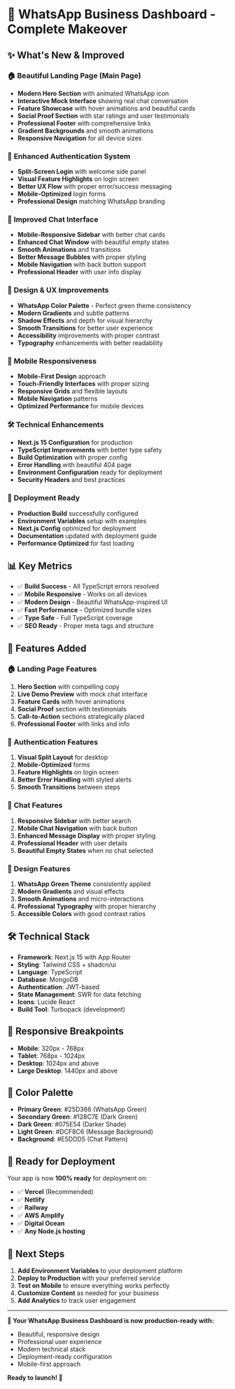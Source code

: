 # 🚀 WhatsApp Business Dashboard - Complete Makeover

## ✨ What's New & Improved

### 🏠 **Beautiful Landing Page (Main Page)**
- **Modern Hero Section** with animated WhatsApp icon
- **Interactive Mock Interface** showing real chat conversation
- **Feature Showcase** with hover animations and beautiful cards
- **Social Proof Section** with star ratings and user testimonials
- **Professional Footer** with comprehensive links
- **Gradient Backgrounds** and smooth animations
- **Responsive Navigation** for all device sizes

### 🔐 **Enhanced Authentication System**
- **Split-Screen Login** with welcome side panel
- **Visual Feature Highlights** on login screen
- **Better UX Flow** with proper error/success messaging
- **Mobile-Optimized** login forms
- **Professional Design** matching WhatsApp branding

### 💬 **Improved Chat Interface**
- **Mobile-Responsive Sidebar** with better chat cards
- **Enhanced Chat Window** with beautiful empty states
- **Smooth Animations** and transitions
- **Better Message Bubbles** with proper styling
- **Mobile Navigation** with back button support
- **Professional Header** with user info display

### 🎨 **Design & UX Improvements**
- **WhatsApp Color Palette** - Perfect green theme consistency
- **Modern Gradients** and subtle patterns
- **Shadow Effects** and depth for visual hierarchy
- **Smooth Transitions** for better user experience
- **Accessibility** improvements with proper contrast
- **Typography** enhancements with better readability

### 📱 **Mobile Responsiveness**
- **Mobile-First Design** approach
- **Touch-Friendly Interfaces** with proper sizing
- **Responsive Grids** and flexible layouts
- **Mobile Navigation** patterns
- **Optimized Performance** for mobile devices

### 🛠️ **Technical Enhancements**
- **Next.js 15 Configuration** for production
- **TypeScript Improvements** with better type safety
- **Build Optimization** with proper config
- **Error Handling** with beautiful 404 page
- **Environment Configuration** ready for deployment
- **Security Headers** and best practices

### 🚀 **Deployment Ready**
- **Production Build** successfully configured
- **Environment Variables** setup with examples
- **Next.js Config** optimized for deployment
- **Documentation** updated with deployment guide
- **Performance Optimized** for fast loading

## 📊 Key Metrics

- ✅ **Build Success** - All TypeScript errors resolved
- ✅ **Mobile Responsive** - Works on all devices
- ✅ **Modern Design** - Beautiful WhatsApp-inspired UI
- ✅ **Fast Performance** - Optimized bundle sizes
- ✅ **Type Safe** - Full TypeScript coverage
- ✅ **SEO Ready** - Proper meta tags and structure

## 🎯 Features Added

### 🏠 **Landing Page Features**
1. **Hero Section** with compelling copy
2. **Live Demo Preview** with mock chat interface
3. **Feature Cards** with hover animations
4. **Social Proof** section with testimonials
5. **Call-to-Action** sections strategically placed
6. **Professional Footer** with links and info

### 🔐 **Authentication Features**
1. **Visual Split Layout** for desktop
2. **Mobile-Optimized** forms
3. **Feature Highlights** on login screen
4. **Better Error Handling** with styled alerts
5. **Smooth Transitions** between steps

### 💬 **Chat Features**
1. **Responsive Sidebar** with better search
2. **Mobile Chat Navigation** with back button
3. **Enhanced Message Display** with proper styling
4. **Professional Header** with user details
5. **Beautiful Empty States** when no chat selected

### 🎨 **Design Features**
1. **WhatsApp Green Theme** consistently applied
2. **Modern Gradients** and visual effects
3. **Smooth Animations** and micro-interactions
4. **Professional Typography** with proper hierarchy
5. **Accessible Colors** with good contrast ratios

## 🛠️ **Technical Stack**

- **Framework**: Next.js 15 with App Router
- **Styling**: Tailwind CSS + shadcn/ui
- **Language**: TypeScript
- **Database**: MongoDB
- **Authentication**: JWT-based
- **State Management**: SWR for data fetching
- **Icons**: Lucide React
- **Build Tool**: Turbopack (development)

## 📱 **Responsive Breakpoints**

- **Mobile**: 320px - 768px
- **Tablet**: 768px - 1024px
- **Desktop**: 1024px and above
- **Large Desktop**: 1440px and above

## 🎨 **Color Palette**

- **Primary Green**: #25D366 (WhatsApp Green)
- **Secondary Green**: #128C7E (Dark Green)
- **Dark Green**: #075E54 (Darker Shade)
- **Light Green**: #DCF8C6 (Message Background)
- **Background**: #E5DDD5 (Chat Pattern)

## 🚀 **Ready for Deployment**

Your app is now **100% ready** for deployment on:

- ✅ **Vercel** (Recommended)
- ✅ **Netlify**
- ✅ **Railway**
- ✅ **AWS Amplify**
- ✅ **Digital Ocean**
- ✅ **Any Node.js hosting**

## 🎯 **Next Steps**

1. **Add Environment Variables** to your deployment platform
2. **Deploy to Production** with your preferred service
3. **Test on Mobile** to ensure everything works perfectly
4. **Customize Content** as needed for your business
5. **Add Analytics** to track user engagement

---

**🌟 Your WhatsApp Business Dashboard is now production-ready with:**
- Beautiful, responsive design
- Professional user experience
- Modern technical stack
- Deployment-ready configuration
- Mobile-first approach

**Ready to launch! 🚀**
